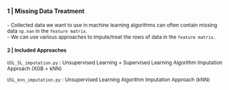
#### 1 | Missing Data Treatment

<sub>
- Collected data we want to use in machine learning algorithms can often contain missing data <code>np.nan</code> in the  <code>feature matrix</code>. <br>
- We can use various approaches to impute/treat the rows of data in the <code>feature matrix</code>.

#### 2 | Included Approaches

<code>USL_SL_imputation.py</code> : Unsupervised Learning + Supervised Learning Algorithm Imputation Approach (XGB + kNN) <br>

<code>USL_knn_imputation.py</code> : Unsupervised Learning Algorithm Imputation Approach (kNN) <br>
